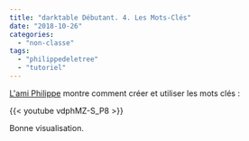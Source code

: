 ```yaml
---
title: "darktable Débutant. 4. Les Mots-Clés"
date: "2018-10-26"
categories: 
  - "non-classe"
tags: 
  - "philippedeletree"
  - "tutoriel"
---
```


[L'ami Philippe](https://www.youtube.com/channel/UCyuC63yBPP5vteLZ-l7T8OA) montre comment créer et utiliser les mots clés :

{{< youtube vdphMZ-S_P8 >}}

Bonne visualisation.

